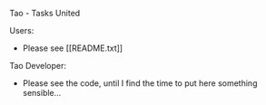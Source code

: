 Tao - Tasks United

Users: 

* Please see [[README.txt]]

Tao Developer:

* Please see the code, until I find the time to put here something sensible...
